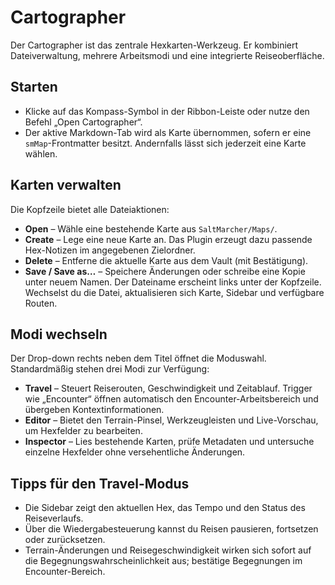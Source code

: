 # Cartographer

Der Cartographer ist das zentrale Hexkarten-Werkzeug. Er kombiniert Dateiverwaltung, mehrere Arbeitsmodi und eine integrierte Reiseoberfläche.

## Starten
- Klicke auf das Kompass-Symbol in der Ribbon-Leiste oder nutze den Befehl „Open Cartographer“.
- Der aktive Markdown-Tab wird als Karte übernommen, sofern er eine `smMap`-Frontmatter besitzt. Andernfalls lässt sich jederzeit eine Karte wählen.

## Karten verwalten
Die Kopfzeile bietet alle Dateiaktionen:
- **Open** – Wähle eine bestehende Karte aus `SaltMarcher/Maps/`.
- **Create** – Lege eine neue Karte an. Das Plugin erzeugt dazu passende Hex-Notizen im angegebenen Zielordner.
- **Delete** – Entferne die aktuelle Karte aus dem Vault (mit Bestätigung).
- **Save / Save as…** – Speichere Änderungen oder schreibe eine Kopie unter neuem Namen.
Der Dateiname erscheint links unter der Kopfzeile. Wechselst du die Datei, aktualisieren sich Karte, Sidebar und verfügbare Routen.

## Modi wechseln
Der Drop-down rechts neben dem Titel öffnet die Moduswahl. Standardmäßig stehen drei Modi zur Verfügung:
- **Travel** – Steuert Reiserouten, Geschwindigkeit und Zeitablauf. Trigger wie „Encounter“ öffnen automatisch den Encounter-Arbeitsbereich und übergeben Kontextinformationen.
- **Editor** – Bietet den Terrain-Pinsel, Werkzeugleisten und Live-Vorschau, um Hexfelder zu bearbeiten.
- **Inspector** – Lies bestehende Karten, prüfe Metadaten und untersuche einzelne Hexfelder ohne versehentliche Änderungen.

## Tipps für den Travel-Modus
- Die Sidebar zeigt den aktuellen Hex, das Tempo und den Status des Reiseverlaufs.
- Über die Wiedergabesteuerung kannst du Reisen pausieren, fortsetzen oder zurücksetzen.
- Terrain-Änderungen und Reisegeschwindigkeit wirken sich sofort auf die Begegnungswahrscheinlichkeit aus; bestätige Begegnungen im Encounter-Bereich.
